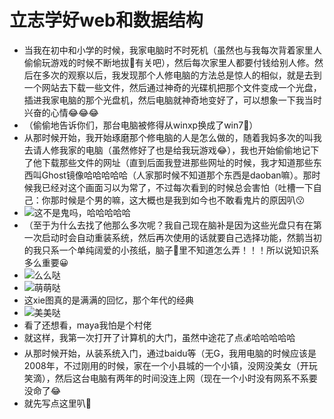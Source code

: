 # 立志学好web和数据结构
* 当我在初中和小学的时候，我家电脑时不时死机（虽然也与我每次背着家里人偷偷玩游戏的时候不断地拔🔌有关吧），然后每次家里人都要付钱给别人修。然后在多次的观察以后，我发现那个人修电脑的方法总是惊人的相似，就是去到一个网站去下载一些文件，然后通过神奇的光碟机把那个文件变成一个光盘，插进我家电脑的那个光盘机，然后电脑就神奇地变好了，可以想象一下我当时兴奋的心情😂😂😂
* （偷偷地告诉你们，那台电脑被修得从winxp换成了win7🤪）
* 从那时候开始，我开始琢磨那个修电脑的人是怎么做的，随着我妈多次的叫我去请人修我家的电脑（虽然修好了也是给我玩游戏😂），我也开始偷偷地记下了他下载那些文件的网址（直到后面我登进那些网址的时候，我才知道那些东西叫Ghost镜像哈哈哈哈哈（人家那时候不知道那个东西是daoban嘛）。那时候我已经对这个画面习以为常了，不过每次看到的时候总会害怕（吐槽一下自己：你那时候是个男的嘛，这大概也是我到如今也不敢看鬼片的原因叭😗
* ![这不是鬼吗，哈哈哈哈哈](https://gss3.bdstatic.com/84oSdTum2Q5BphGlnYG/timg?wapp&quality=80&size=b150_150&subsize=20480&cut_x=0&cut_w=0&cut_y=0&cut_h=0&sec=1369815402&srctrace&di=75083e14a91bc932b98035461bc68354&wh_rate=null&src=http%3A%2F%2Fimgsrc.baidu.com%2Fforum%2Fpic%2Fitem%2Fbd315c6034a85edf602b649b48540923dc5475e7.jpg)
* （至于为什么去找了他那么多次呢？我自己现在脑补是因为这些光盘只有在第一次启动时会自动重装系统，然后再次使用的话就要自己选择功能，然鹅当初的我只系一个单纯阔爱的小孩纸，脑子🧠里不知道怎么弄！！！所以说知识系多么重要😀
* ![么么哒](http://xt.yuetingwl.cn/picture/sd1.png)
* ![萌萌哒](https://src.onlinedown.net/d/file/p/2018-12-24/c43ffe9f74036b4287dc5cd52f875acd.jpg)
* 这xie图真的是满满的回忆，那个年代的经典
* ![美美哒](https://src.onlinedown.net/d/file/p/2018-12-24/9bd9c1604b4430daf9640cfce9d47374.jpg)
* 看了还想看，maya我怕是个村佬
* 就这样，我第一次打开了计算机的大门，虽然中途花了点💰哈哈哈哈哈
* 从那时候开始，从装系统入门，通过baidu等（无G，我用电脑的时候应该是2008年，不过刚用的时候，家在一个小县城的一个小镇，没网没美女（开玩笑滴），然后这台电脑有两年的时间没连上网（现在一个小时没有网系不系要没命了😂
* 就先写点这里叭🤪

